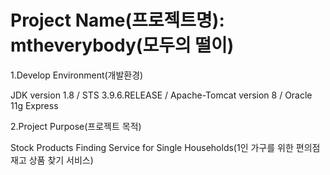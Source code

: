 # Project Name(프로젝트명): mtheverybody(모두의 떨이)

1.Develop Environment(개발환경)

JDK version 1.8 /
STS 3.9.6.RELEASE /
Apache-Tomcat version 8 /
Oracle 11g Express

2.Project Purpose(프로젝트 목적)

Stock Products Finding Service for Single Households(1인 가구를 위한 편의점 재고 상품 찾기 서비스)
